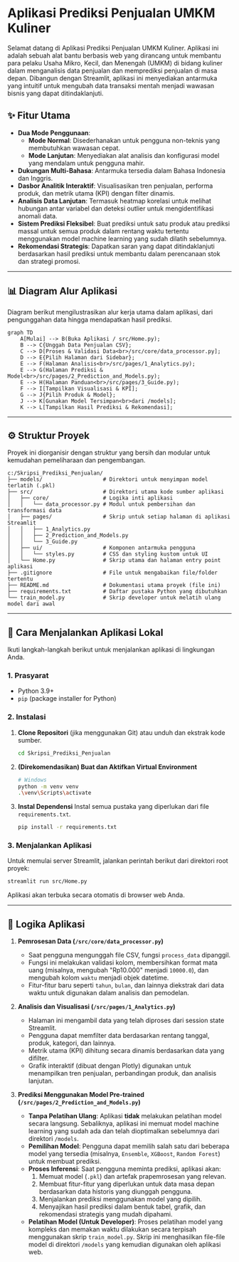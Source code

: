 # Aplikasi Prediksi Penjualan UMKM Kuliner

Selamat datang di Aplikasi Prediksi Penjualan UMKM Kuliner. Aplikasi ini adalah sebuah alat bantu berbasis web yang dirancang untuk membantu para pelaku Usaha Mikro, Kecil, dan Menengah (UMKM) di bidang kuliner dalam menganalisis data penjualan dan memprediksi penjualan di masa depan. Dibangun dengan Streamlit, aplikasi ini menyediakan antarmuka yang intuitif untuk mengubah data transaksi mentah menjadi wawasan bisnis yang dapat ditindaklanjuti.

## ✨ Fitur Utama

-   **Dua Mode Penggunaan**:
    -   **Mode Normal**: Disederhanakan untuk pengguna non-teknis yang membutuhkan wawasan cepat.
    -   **Mode Lanjutan**: Menyediakan alat analisis dan konfigurasi model yang mendalam untuk pengguna mahir.
-   **Dukungan Multi-Bahasa**: Antarmuka tersedia dalam Bahasa Indonesia dan Inggris.
-   **Dasbor Analitik Interaktif**: Visualisasikan tren penjualan, performa produk, dan metrik utama (KPI) dengan filter dinamis.
-   **Analisis Data Lanjutan**: Termasuk heatmap korelasi untuk melihat hubungan antar variabel dan deteksi outlier untuk mengidentifikasi anomali data.
-   **Sistem Prediksi Fleksibel**: Buat prediksi untuk satu produk atau prediksi massal untuk semua produk dalam rentang waktu tertentu menggunakan model machine learning yang sudah dilatih sebelumnya.
-   **Rekomendasi Strategis**: Dapatkan saran yang dapat ditindaklanjuti berdasarkan hasil prediksi untuk membantu dalam perencanaan stok dan strategi promosi.

---

## 📊 Diagram Alur Aplikasi

Diagram berikut mengilustrasikan alur kerja utama dalam aplikasi, dari pengunggahan data hingga mendapatkan hasil prediksi.

```mermaid
graph TD
    A[Mulai] --> B(Buka Aplikasi / src/Home.py);
    B --> C{Unggah Data Penjualan CSV};
    C --> D[Proses & Validasi Data<br>/src/core/data_processor.py];
    D --> E{Pilih Halaman dari Sidebar};
    E --> F(Halaman Analisis<br>/src/pages/1_Analytics.py);
    E --> G(Halaman Prediksi & Model<br>/src/pages/2_Prediction_and_Models.py);
    E --> H(Halaman Panduan<br>/src/pages/3_Guide.py);
    F --> I[Tampilkan Visualisasi & KPI];
    G --> J{Pilih Produk & Model};
    J --> K[Gunakan Model Tersimpan<br>dari /models];
    K --> L[Tampilkan Hasil Prediksi & Rekomendasi];

```

---

## ⚙️ Struktur Proyek

Proyek ini diorganisir dengan struktur yang bersih dan modular untuk kemudahan pemeliharaan dan pengembangan.

```text
c:/Skripsi_Prediksi_Penjualan/
├── models/                   # Direktori untuk menyimpan model terlatih (.pkl)
├── src/                      # Direktori utama kode sumber aplikasi
│   ├── core/                 # Logika inti aplikasi
│   │   └── data_processor.py # Modul untuk pembersihan dan transformasi data
│   ├── pages/                # Skrip untuk setiap halaman di aplikasi Streamlit
│   │   ├── 1_Analytics.py
│   │   ├── 2_Prediction_and_Models.py
│   │   └── 3_Guide.py
│   ├── ui/                   # Komponen antarmuka pengguna
│   │   └── styles.py         # CSS dan styling kustom untuk UI
│   └── Home.py               # Skrip utama dan halaman entry point aplikasi
├── .gitignore                # File untuk mengabaikan file/folder tertentu
├── README.md                 # Dokumentasi utama proyek (file ini)
├── requirements.txt          # Daftar pustaka Python yang dibutuhkan
└── train_model.py            # Skrip developer untuk melatih ulang model dari awal
```

---

## 🚀 Cara Menjalankan Aplikasi Lokal

Ikuti langkah-langkah berikut untuk menjalankan aplikasi di lingkungan Anda.

### 1. Prasyarat

-   Python 3.9+
-   `pip` (package installer for Python)

### 2. Instalasi

1.  **Clone Repositori** (jika menggunakan Git) atau unduh dan ekstrak kode sumber.
    ```bash
    cd Skripsi_Prediksi_Penjualan
    ```

2.  **(Direkomendasikan) Buat dan Aktifkan Virtual Environment**
    ```bash
    # Windows
    python -m venv venv
    .\venv\Scripts\activate
    ```

3.  **Instal Dependensi**
    Instal semua pustaka yang diperlukan dari file `requirements.txt`.
    ```bash
    pip install -r requirements.txt
    ```

### 3. Menjalankan Aplikasi

Untuk memulai server Streamlit, jalankan perintah berikut dari direktori root proyek:

```bash
streamlit run src/Home.py
```

Aplikasi akan terbuka secara otomatis di browser web Anda.

---

## 🧠 Logika Aplikasi

1.  **Pemrosesan Data (`/src/core/data_processor.py`)**
    -   Saat pengguna mengunggah file CSV, fungsi `process_data` dipanggil.
    -   Fungsi ini melakukan validasi kolom, membersihkan format mata uang (misalnya, mengubah "Rp10.000" menjadi `10000.0`), dan mengubah kolom `waktu` menjadi objek datetime.
    -   Fitur-fitur baru seperti `tahun`, `bulan`, dan lainnya diekstrak dari data waktu untuk digunakan dalam analisis dan pemodelan.

2.  **Analisis dan Visualisasi (`/src/pages/1_Analytics.py`)**
    -   Halaman ini mengambil data yang telah diproses dari session state Streamlit.
    -   Pengguna dapat memfilter data berdasarkan rentang tanggal, produk, kategori, dan lainnya.
    -   Metrik utama (KPI) dihitung secara dinamis berdasarkan data yang difilter.
    -   Grafik interaktif (dibuat dengan Plotly) digunakan untuk menampilkan tren penjualan, perbandingan produk, dan analisis lanjutan.

3.  **Prediksi Menggunakan Model Pre-trained (`/src/pages/2_Prediction_and_Models.py`)**
    -   **Tanpa Pelatihan Ulang**: Aplikasi **tidak** melakukan pelatihan model secara langsung. Sebaliknya, aplikasi ini memuat model machine learning yang sudah ada dan telah dioptimalkan sebelumnya dari direktori `/models`.
    -   **Pemilihan Model**: Pengguna dapat memilih salah satu dari beberapa model yang tersedia (misalnya, `Ensemble`, `XGBoost`, `Random Forest`) untuk membuat prediksi.
    -   **Proses Inferensi**: Saat pengguna meminta prediksi, aplikasi akan:
        1.  Memuat model (`.pkl`) dan artefak prapemrosesan yang relevan.
        2.  Membuat fitur-fitur yang diperlukan untuk data masa depan berdasarkan data historis yang diunggah pengguna.
        3.  Menjalankan prediksi menggunakan model yang dipilih.
        4.  Menyajikan hasil prediksi dalam bentuk tabel, grafik, dan rekomendasi strategis yang mudah dipahami.
    -   **Pelatihan Model (Untuk Developer)**: Proses pelatihan model yang kompleks dan memakan waktu dilakukan secara terpisah menggunakan skrip `train_model.py`. Skrip ini menghasilkan file-file model di direktori `/models` yang kemudian digunakan oleh aplikasi web.